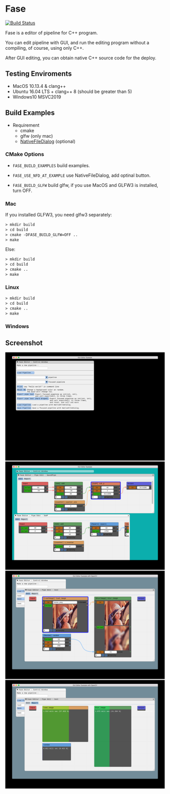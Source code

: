 # Fase

[![Build Status](https://travis-ci.com/denkoken/fase.svg?branch=version2)](https://travis-ci.com/denkoken/fase)

Fase is a editor of pipeline for C++ program.

You can edit pipeline with GUI, and run the editing program without a compiling,
of course, using only C++.

After GUI editing, you can obtain native C++ source code for the deploy.

## Testing Enviroments

* MacOS 10.13.4 & clang++
* Ubuntu 16.04 LTS + clang++ 8 (should be greater than 5)
* Windows10 MSVC2019

## Build Examples

* Requirement
  * cmake
  * glfw (only mac)
  * [NativeFileDialog](https://github.com/mlabbe/nativefiledialog) (optional)

### CMake Options

* `FASE_BUILD_EXAMPLES`
  build examples.

* `FASE_USE_NFD_AT_EXAMPLE`
  use NativeFileDialog, add optinal button.

* `FASE_BUILD_GLFW`
  build glfw, if you use MacOS and GLFW3 is installed, turn OFF.

### Mac

If you installed GLFW3, you need glfw3 separately:  

	> mkdir build
	> cd build
	> cmake -DFASE_BUILD_GLFW=OFF ..
	> make

Else:  

	> mkdir build
	> cd build
	> cmake ..
	> make

### Linux

	> mkdir build
	> cd build
	> cmake ..
	> make

### Windows


## Screenshot ##
<img src="https://raw.githubusercontent.com/denkoken/fase/version2/docs/ss1.jpg">
<img src="https://raw.githubusercontent.com/denkoken/fase/version2/docs/ss2.jpg">
<img src="https://raw.githubusercontent.com/denkoken/fase/version2/docs/ss3.jpg">
<img src="https://raw.githubusercontent.com/denkoken/fase/version2/docs/ss4.jpg">
